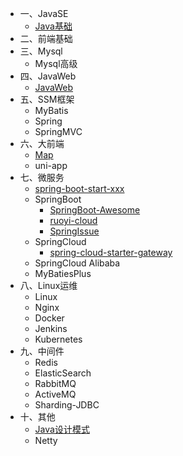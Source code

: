 - 一、JavaSE
  - [Java基础](/java/01javase/javaBase.md)
- 二、前端基础
- 三、Mysql
  - Mysql高级
- 四、JavaWeb
  - [JavaWeb](../java/04javaweb/java-web.md)
- 五、SSM框架
  - MyBatis
  - Spring
  - SpringMVC
- 六、大前端
  - [Map](/java/06vue/map.md)
  - uni-app
- 七、微服务
  - [spring-boot-start-xxx](../java/07micro/spring-boot-start-xxx.md)
  - SpringBoot
    - [SpringBoot-Awesome](../java/07micro/boot/SpringBoot-Awesome.md)
    - [ruoyi-cloud](../java/07micro/boot/ruoyi-cloud.md)
    - [SpringIssue](../java/07micro/boot/SpringIssue.md)
  - SpringCloud
    - [spring-cloud-starter-gateway](../java/07micro/cloud/spring-cloud-starter-gateway.md)
  - SpringCloud Alibaba
  - MyBatiesPlus
- 八、Linux运维
  - Linux
  - Nginx
  - Docker
  - Jenkins
  - Kubernetes
- 九、中间件
  - Redis
  - ElasticSearch
  - RabbitMQ
  - ActiveMQ
  - Sharding-JDBC
- 十、其他
  - [Java设计模式](../java/10other/java-design-pattern.md)
  - Netty